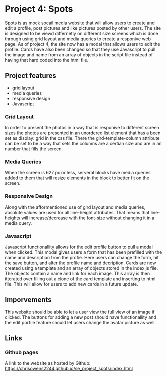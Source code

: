 # Project 4: Spots

Spots is as mock socail media website that will allow users to create and edit a profile, post pictures and like pictures posted by other users. The site is designed to be viewd differnetly on different size screens which is done through using grid layout and media queries to create a responive web page. As of project 4, the site now has a modal that allows users to edit the profile. Cards have also been changed so that they use Javascript to pull the image and name from an array of objects in the script file instead of having that hard coded into the html file.

## Project features

- grid layout
- media queries
- responsive design
- Javascript

### Grid Layout

In order to present the photos in a way that is responive to different screen sizes the photos are presented in an unordered list element that has a been set as display: grid in the css file. There the gird-template-column attribute can be set to be a way that sets the columns are a certian size and are in an number that fills the screen.

### Media Queries

When the screen is 627 px or less, serveral blocks have media queries added to them that will resize elements in the block to better fit on the screen.

### Responsive Design

Along with the afformentioned use of gird layout and media queries, absolute values are used for all line-height attributes. That means that line-heights will increase/decrease with the font-size without changing it in a media query.

### Javascript

Javascript functionallity allows for the edit profile button to pull a modal when clicked. This modal gives users a form that has been prefilled with the name and description from the profie. Here users can change the form, hit the save button, and alter the profile name and decription. Cards are now created using a template and an array of objects stored in the index.js file. The objects contain a name and link for each image. This array is then itterated over filling out a clone of the card template and inserting to html file. This will allow for users to add new cards in a future update.

## Imporvements

This website should be able to let a user view the full view of an image if clicked. The buttons for adding a new post should have functionallity and the edit porfile feature should let users change the avatar picture as well.

## Links

### Github pages

A link to the website as hosted by Github: https://chrisowens2244.github.io/se_project_spots/index.html
